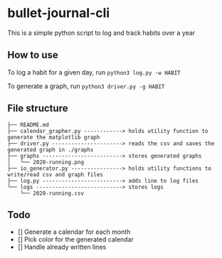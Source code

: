 # bullet-journal-cli

This is a simple python script to log and track habits over a year

## How to use

To log a habit for a given day, run `python3 log.py -w HABIT`

To generate a graph, run `python3 driver.py -g HABIT`

## File structure
```
├── README.md
├── calendar_grapher.py ------------> holds utility function to generate the matplotlib graph
├── driver.py ----------------------> reads the csv and saves the generated graph in ./graphs
├── graphs -------------------------> stores generated graphs
│   └── 2020-running.png
├── io_generator.py ----------------> holds utility functions to write/read csv and graph files
├── log.py -------------------------> adds line to log files
└── logs ---------------------------> stores logs
    └── 2020-running.csv
```

## Todo 
- [] Generate a calendar for each month 
- [] Pick color for the generated calendar
- [] Handle already written lines
